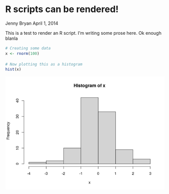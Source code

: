 R scripts can be rendered\!
================
Jenny Bryan
April 1, 2014

This is a test to render an R script. I’m writing some prose here. Ok
enough blanla

``` r
# Creating some data
x <- rnorm(100)

# Now plotting this as a histogram
hist(x)
```

![](testScript_files/figure-gfm/unnamed-chunk-1-1.png)<!-- -->

